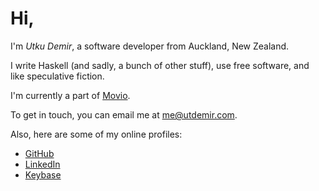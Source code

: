 # Hi,

I'm *Utku Demir*, a software developer from Auckland, New Zealand.

I write Haskell (and sadly, a bunch of other stuff), use free software, and like speculative fiction.

I'm currently a part of [Movio][].

To get in touch, you can email me at me@utdemir.com. 

Also, here are some of my online profiles:

* [GitHub](https://github.com/utdemir)
* [LinkedIn](https://www.linkedin.com/in/utdemir)
* [Keybase](https://keybase.io/utdemir)

[Movio]: https://movio.co





